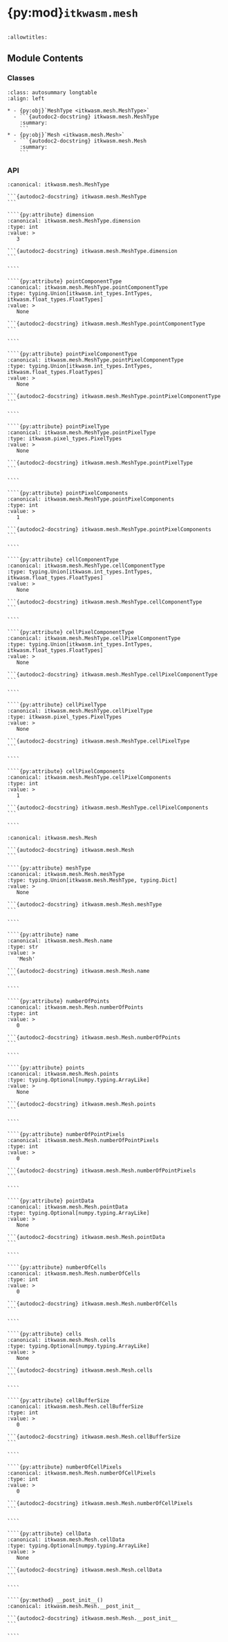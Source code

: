 # {py:mod}`itkwasm.mesh`

```{py:module} itkwasm.mesh
```

```{autodoc2-docstring} itkwasm.mesh
:allowtitles:
```

## Module Contents

### Classes

````{list-table}
:class: autosummary longtable
:align: left

* - {py:obj}`MeshType <itkwasm.mesh.MeshType>`
  - ```{autodoc2-docstring} itkwasm.mesh.MeshType
    :summary:
    ```
* - {py:obj}`Mesh <itkwasm.mesh.Mesh>`
  - ```{autodoc2-docstring} itkwasm.mesh.Mesh
    :summary:
    ```
````

### API

`````{py:class} MeshType
:canonical: itkwasm.mesh.MeshType

```{autodoc2-docstring} itkwasm.mesh.MeshType
```

````{py:attribute} dimension
:canonical: itkwasm.mesh.MeshType.dimension
:type: int
:value: >
   3

```{autodoc2-docstring} itkwasm.mesh.MeshType.dimension
```

````

````{py:attribute} pointComponentType
:canonical: itkwasm.mesh.MeshType.pointComponentType
:type: typing.Union[itkwasm.int_types.IntTypes, itkwasm.float_types.FloatTypes]
:value: >
   None

```{autodoc2-docstring} itkwasm.mesh.MeshType.pointComponentType
```

````

````{py:attribute} pointPixelComponentType
:canonical: itkwasm.mesh.MeshType.pointPixelComponentType
:type: typing.Union[itkwasm.int_types.IntTypes, itkwasm.float_types.FloatTypes]
:value: >
   None

```{autodoc2-docstring} itkwasm.mesh.MeshType.pointPixelComponentType
```

````

````{py:attribute} pointPixelType
:canonical: itkwasm.mesh.MeshType.pointPixelType
:type: itkwasm.pixel_types.PixelTypes
:value: >
   None

```{autodoc2-docstring} itkwasm.mesh.MeshType.pointPixelType
```

````

````{py:attribute} pointPixelComponents
:canonical: itkwasm.mesh.MeshType.pointPixelComponents
:type: int
:value: >
   1

```{autodoc2-docstring} itkwasm.mesh.MeshType.pointPixelComponents
```

````

````{py:attribute} cellComponentType
:canonical: itkwasm.mesh.MeshType.cellComponentType
:type: typing.Union[itkwasm.int_types.IntTypes, itkwasm.float_types.FloatTypes]
:value: >
   None

```{autodoc2-docstring} itkwasm.mesh.MeshType.cellComponentType
```

````

````{py:attribute} cellPixelComponentType
:canonical: itkwasm.mesh.MeshType.cellPixelComponentType
:type: typing.Union[itkwasm.int_types.IntTypes, itkwasm.float_types.FloatTypes]
:value: >
   None

```{autodoc2-docstring} itkwasm.mesh.MeshType.cellPixelComponentType
```

````

````{py:attribute} cellPixelType
:canonical: itkwasm.mesh.MeshType.cellPixelType
:type: itkwasm.pixel_types.PixelTypes
:value: >
   None

```{autodoc2-docstring} itkwasm.mesh.MeshType.cellPixelType
```

````

````{py:attribute} cellPixelComponents
:canonical: itkwasm.mesh.MeshType.cellPixelComponents
:type: int
:value: >
   1

```{autodoc2-docstring} itkwasm.mesh.MeshType.cellPixelComponents
```

````

`````

`````{py:class} Mesh
:canonical: itkwasm.mesh.Mesh

```{autodoc2-docstring} itkwasm.mesh.Mesh
```

````{py:attribute} meshType
:canonical: itkwasm.mesh.Mesh.meshType
:type: typing.Union[itkwasm.mesh.MeshType, typing.Dict]
:value: >
   None

```{autodoc2-docstring} itkwasm.mesh.Mesh.meshType
```

````

````{py:attribute} name
:canonical: itkwasm.mesh.Mesh.name
:type: str
:value: >
   'Mesh'

```{autodoc2-docstring} itkwasm.mesh.Mesh.name
```

````

````{py:attribute} numberOfPoints
:canonical: itkwasm.mesh.Mesh.numberOfPoints
:type: int
:value: >
   0

```{autodoc2-docstring} itkwasm.mesh.Mesh.numberOfPoints
```

````

````{py:attribute} points
:canonical: itkwasm.mesh.Mesh.points
:type: typing.Optional[numpy.typing.ArrayLike]
:value: >
   None

```{autodoc2-docstring} itkwasm.mesh.Mesh.points
```

````

````{py:attribute} numberOfPointPixels
:canonical: itkwasm.mesh.Mesh.numberOfPointPixels
:type: int
:value: >
   0

```{autodoc2-docstring} itkwasm.mesh.Mesh.numberOfPointPixels
```

````

````{py:attribute} pointData
:canonical: itkwasm.mesh.Mesh.pointData
:type: typing.Optional[numpy.typing.ArrayLike]
:value: >
   None

```{autodoc2-docstring} itkwasm.mesh.Mesh.pointData
```

````

````{py:attribute} numberOfCells
:canonical: itkwasm.mesh.Mesh.numberOfCells
:type: int
:value: >
   0

```{autodoc2-docstring} itkwasm.mesh.Mesh.numberOfCells
```

````

````{py:attribute} cells
:canonical: itkwasm.mesh.Mesh.cells
:type: typing.Optional[numpy.typing.ArrayLike]
:value: >
   None

```{autodoc2-docstring} itkwasm.mesh.Mesh.cells
```

````

````{py:attribute} cellBufferSize
:canonical: itkwasm.mesh.Mesh.cellBufferSize
:type: int
:value: >
   0

```{autodoc2-docstring} itkwasm.mesh.Mesh.cellBufferSize
```

````

````{py:attribute} numberOfCellPixels
:canonical: itkwasm.mesh.Mesh.numberOfCellPixels
:type: int
:value: >
   0

```{autodoc2-docstring} itkwasm.mesh.Mesh.numberOfCellPixels
```

````

````{py:attribute} cellData
:canonical: itkwasm.mesh.Mesh.cellData
:type: typing.Optional[numpy.typing.ArrayLike]
:value: >
   None

```{autodoc2-docstring} itkwasm.mesh.Mesh.cellData
```

````

````{py:method} __post_init__()
:canonical: itkwasm.mesh.Mesh.__post_init__

```{autodoc2-docstring} itkwasm.mesh.Mesh.__post_init__
```

````

`````

